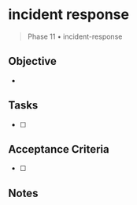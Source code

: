 # incident response

> Phase 11 • incident-response

## Objective
- 

## Tasks
- [ ] 

## Acceptance Criteria
- [ ] 

## Notes

